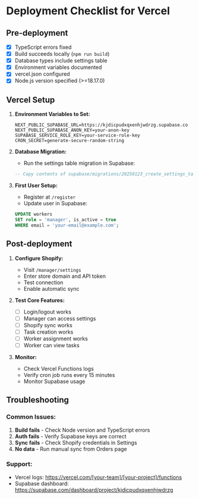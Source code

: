 # Deployment Checklist for Vercel

## Pre-deployment

- [x] TypeScript errors fixed
- [x] Build succeeds locally (`npm run build`)
- [x] Database types include settings table
- [x] Environment variables documented
- [x] vercel.json configured
- [x] Node.js version specified (>=18.17.0)

## Vercel Setup

1. **Environment Variables to Set:**
   ```
   NEXT_PUBLIC_SUPABASE_URL=https://kjdicpudxqxenhjwdrzg.supabase.co
   NEXT_PUBLIC_SUPABASE_ANON_KEY=your-anon-key
   SUPABASE_SERVICE_ROLE_KEY=your-service-role-key
   CRON_SECRET=generate-secure-random-string
   ```

2. **Database Migration:**
   - Run the settings table migration in Supabase:
   ```sql
   -- Copy contents of supabase/migrations/20250123_create_settings_table.sql
   ```

3. **First User Setup:**
   - Register at `/register`
   - Update user in Supabase:
   ```sql
   UPDATE workers 
   SET role = 'manager', is_active = true 
   WHERE email = 'your-email@example.com';
   ```

## Post-deployment

1. **Configure Shopify:**
   - Visit `/manager/settings`
   - Enter store domain and API token
   - Test connection
   - Enable automatic sync

2. **Test Core Features:**
   - [ ] Login/logout works
   - [ ] Manager can access settings
   - [ ] Shopify sync works
   - [ ] Task creation works
   - [ ] Worker assignment works
   - [ ] Worker can view tasks

3. **Monitor:**
   - Check Vercel Functions logs
   - Verify cron job runs every 15 minutes
   - Monitor Supabase usage

## Troubleshooting

### Common Issues:
1. **Build fails** - Check Node version and TypeScript errors
2. **Auth fails** - Verify Supabase keys are correct
3. **Sync fails** - Check Shopify credentials in Settings
4. **No data** - Run manual sync from Orders page

### Support:
- Vercel logs: https://vercel.com/[your-team]/[your-project]/functions
- Supabase dashboard: https://supabase.com/dashboard/project/kjdicpudxqxenhjwdrzg